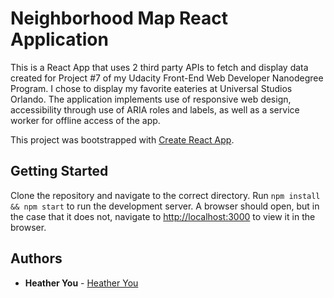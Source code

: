 # Neighborhood Map React Application

This is a React App that uses 2 third party APIs to fetch and display data created for Project #7 of my Udacity Front-End Web Developer Nanodegree Program. I chose to display my favorite eateries at Universal Studios Orlando. The application implements use of responsive web design, accessibility through use of ARIA roles and labels, as well as a service worker for offline access of the app.

This project was bootstrapped with [Create React App](https://github.com/facebookincubator/create-react-app).

## Getting Started

Clone the repository and navigate to the correct directory. Run `npm install && npm start` to run the development server. A browser should open, but in the case that it does not, navigate to [http://localhost:3000](http://localhost:3000) to view it in the browser.

## Authors

* **Heather You** - [Heather You](https://github.com/hyoyou/P7_neighborhood-map)
